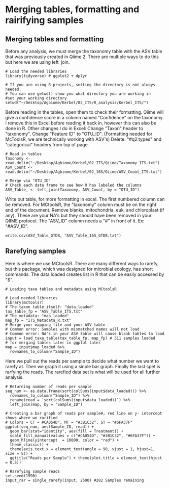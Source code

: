 # Merging tables, formatting and rairifying samples
## Merging tables and formatting
Before any analysis, we must merge the taxonomy table with the ASV table that was previously created in Qiime 2. There are multiple ways to do this but here we are using left_join.

```
# Load the needed libraries
library(tidyverse) # ggplot2 + dplyr

# If you are using R projects, setting the directory is not always needed.
# You can use getwd() show you what directory you are working in
#set your working directory
setwd("~/Desktop/Agbiome/Kerbel/02_ITS/R_analysis/Kerbel_ITS/")
```

Before reading in the tables, open them to check their formatting. Qiime will give a confidence score in a column named "Confidence" on the taxonomy. I remove this in Excel before reading it back in, however this can also be done in R.
Other changes I do in Excel:
Change "Taxon" header to "taxonomy".
Change "Feature ID" to "OTU_ID". (Formatting needed for McToolsR, we are technically working with ASV's)
Delete: "#q2:types" and "categorical" headers from top of page.

```
# Read in tables
Taxonomy <- read.delim("~/Desktop/Agbiome/Kerbel/02_ITS/Qiime/Taxonomy_ITS.txt")
ASV_Count <- read.delim("~/Desktop/Agbiome/Kerbel/02_16S/Qiime/ASV_Count_ITS.txt")

# Merge via "OTU_ID"
# Check each data frame to see how R has labeled the columns
ASV_Table_ <- left_join(Taxonomy, ASV_Count, by = "OTU_ID")
```

Write out table, for more formatting in excel. The first numbered column can be removed. For MCtoolsR, the "taxonomy" column must be on the right end of the document. Remove blanks, mitochondria, euk, and chloroplast (if any). These are your NA's but they should have been removed in your QIIME protocol.
The "ASV_ID" column needs a "#" in front of it. Ex: "#ASV_ID".

```
write.csv(ASV_Table_GTDB, "ASV_Table_16S_GTDB.txt")
```

## Rarefying samples
Here is where we use MCtoolsR. There are many different ways to rarefy, but this package, which was designed for microbial ecology, has short commands. The data loaded creates list in R that can be easily accessed by "$".

```
# Loading taxa tables and metadata using MCtoolsR

# Load needed libraries 
library(mctoolsr)
# The taxon table itself: "data_loaded"
tax_table_fp = "ASV_Table_ITS.txt"
# The metadata: "map_loaded"
map_fp = "ITS_Metadata_R.txt"
# Merge your mapping file and your ASV table
# Common error: Samples with mismatched names will not load
# Common error: NA's in your ASV table will cause blank tables to load
input = load_taxa_table(tax_table_fp, map_fp) # 311 samples loaded
# for merging tables later in ggplot later
map = input$map_loaded %>% 
  rownames_to_column("Sample_ID")
```

Here we pull out the reads per sample to decide what number we want to rarefy at. Then we graph it using a sinple bar graph. Finally the last spet is rarfying the reads. The rarefied data set is what will be used for all further analysis. 

```
# Returning number of reads per sample
seq_num <- as.data.frame(sort(colSums(input$data_loaded))) %>%
  rownames_to_column("Sample_ID") %>%
  rename(read = `sort(colSums(input$data_loaded))`) %>%
  left_join(map, by = "Sample_ID")

# Creating a bar graph of reads per sample#, red line on y- intercept shows where we rarified
# Colors = CT = #CA054D", MT = "#3B1C32", ST = "#6FA37F"
ggplot(seq_num, aes(Sample_ID, read)) + 
  geom_bar(stat="identity", aes(fill = Treatment)) + 
  scale_fill_manual(values = c("#CA054D", "#3B1C32", "#6FA37F")) +
  geom_hline(yintercept  = 10000, color = "red") +
  theme_classic() +
  theme(axis.text.x = element_text(angle = 90, vjust = 1, hjust=1, size = 5)) + 
  ggtitle("Reads per Sample") + theme(plot.title = element_text(hjust = 0.5)) 

# Rarefying sample reads
set.seed(1990)
input_rar = single_rarefy(input, 2500) #282 Samples remaining
```


